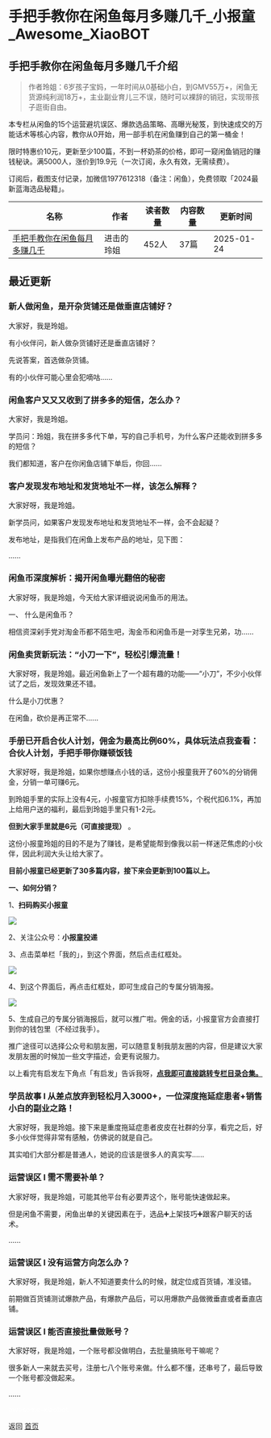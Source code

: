 # 手把手教你在闲鱼每月多赚几千_小报童_Awesome_XiaoBOT

## 手把手教你在闲鱼每月多赚几千介绍
> 作者玲姐：6岁孩子宝妈，一年时间从0基础小白，到GMV55万+，闲鱼无货源纯利润18万+，主业副业育儿三不误，随时可以裸辞的销冠，实现带孩子逛街自由。    
    
本专栏从闲鱼的15个运营避坑误区、爆款选品策略、高曝光秘笈，到快速成交的万能话术等核心内容，教你从0开始，用一部手机在闲鱼赚到自己的第一桶金！    
    
限时特惠价10元，更新至少100篇，不到一杯奶茶的价格，即可一窥闲鱼销冠的赚钱秘诀。满5000人，涨价到19.9元（一次订阅，永久有效，无需续费）。    
    
订阅后，截图支付记录，加微信1977612318（备注：闲鱼），免费领取「2024最新蓝海选品秘籍」。  
  


|名称|作者|读者数量|内容数量|更新时间|
|---|---|---|---|---|
|[手把手教你在闲鱼每月多赚几千](https://xiaobot.net/p/ling818?refer=0b133df9-27dc-423b-8101-639049001c13)|进击的玲姐|452人|37篇|2025-01-24|

## 最近更新
### 新人做闲鱼，是开杂货铺还是做垂直店铺好？

大家好，我是玲姐。

有小伙伴问，新人做杂货铺好还是垂直店铺好？

先说答案，首选做杂货铺。

有的小伙伴可能心里会犯嘀咕......

### 闲鱼客户又又又收到了拼多多的短信，怎么办？

大家好，我是玲姐。

学员问：玲姐，我在拼多多代下单，写的自己手机号，为什么客户还能收到拼多多的短信？

我们都知道，客户在你闲鱼店铺下单后，你回......

### 客户发现发布地址和发货地址不一样，该怎么解释？

大家好呀，我是玲姐。

新学员问，如果客户发现发布地址和发货地址不一样，会不会起疑？

发布地址，是指我们在闲鱼上发布产品的地址，见下图：

......

### 闲鱼币深度解析：揭开闲鱼曝光翻倍的秘密

大家好呀，我是玲姐，今天给大家详细说说闲鱼币的用法。

一、 什么是闲鱼币？

相信资深剁手党对淘金币都不陌生吧，淘金币和闲鱼币是一对孪生兄弟，功......

### 闲鱼卖货新玩法：“小刀一下”，轻松引爆流量！

大家好呀，我是玲姐。最近闲鱼新上了一个超有趣的功能——“小刀”，不少小伙伴试了之后，发现效果还不错。

什么是小刀优惠？

在闲鱼，砍价是再正常不......

### 手册已开启合伙人计划，佣金为最高比例60%，具体玩法点我查看：合伙人计划，手把手带你赚顿饭钱

大家好呀，我是玲姐，如果你想赚点小钱的话，这份小报童我开了60%的分销佣金，分销一单可赚6元。

到玲姐手里的实际上没有4元，小报童官方扣除手续费15%，个税代扣6.1%，再加上给用户送的福利，最后到玲姐手里只有1-2元。

**但到大家手里就是6元（可直接提现）** 。

这份小报童玲姐的目的不是为了赚钱，是希望能帮到像我以前一样迷茫焦虑的小伙伴，因此利润大头让给大家了。

**目前小报童已经更新了30多篇内容，接下来会更新到100篇以上。**

**一、如何分销？**

1、**扫码购买小报童**

![](https://static.xiaobot.net/file/2024-04-03/378726/231e581ce59c9a20c2b3320b1369b057.jpeg)

2、关注公众号：**小报童投递**

3、点击菜单栏「我的」，到这个界面，然后点击红框处。

![](https://static.xiaobot.net/file/2024-04-03/378726/bb10dcf70195fa3c80f266f2d9ba590e.jpeg)

4、到这个界面后，再点击红框处，即可生成自己的专属分销海报。

![](https://static.xiaobot.net/file/2024-04-03/378726/ed9304c539729bcbe60567ba7cfdf9f2.jpeg)

5、生成自己的专属分销海报后，就可以推广啦。佣金的话，小报童官方会直接打到你的钱包里（不经过我手）。

推广途径可以选择公众号和朋友圈，可以随意复制我朋友圈的内容，但是建议大家发朋友圈的时候加一些文字描述，会更有说服力。

以上看完有启发左下角点「有启发」告诉我呀，[**点我即可直接跳转专栏目录合集。**](https://xiaobot.net/post/97708ba8-06d6-42ef-97c4-85a3c6454b5f?refer=f8fe38ed-c307-4d8d-8815-15a40607f2d2)

### 学员故事 l 从差点放弃到轻松月入3000+，一位深度拖延症患者+销售小白的副业之路！

大家好呀，我是玲姐。接下来是重度拖延症患者皮皮在社群的分享，看完之后，好多小伙伴觉得非常有感触，仿佛说的就是自己。

其实咱们大部分都是普通人，她说的应该是很多人的真实写......

### 运营误区 l 需不需要补单？

大家好呀，我是玲姐，可能其他平台有必要弄这个，账号能快速做起来。

但是闲鱼不需要，闲鱼出单的关键因素在于，选品➕上架技巧➕跟客户聊天的话术。

......

### 运营误区 l 没有运营方向怎么办？

大家好呀，我是玲姐，新人不知道要卖什么的时候，就定位成百货铺，准没错。

前期做百货铺测试爆款产品，有爆款产品后，可以用爆款产品做微垂直或者垂直店铺。

### 运营误区 l 能否直接批量做账号？

大家好呀，我是玲姐，一个账号都没做明白，去批量搞账号干嘛呢？

很多新人一来就去买号，注册七八个账号来做。什么都不懂，还串号了，最后导致一个账号都没做起来。

......


<a href="https://github.com/Reno9527/awesome-xiaobot" style="color: white; text-decoration: none;">awesome-xiaobot</a>

返回 [首页](../README.md)
